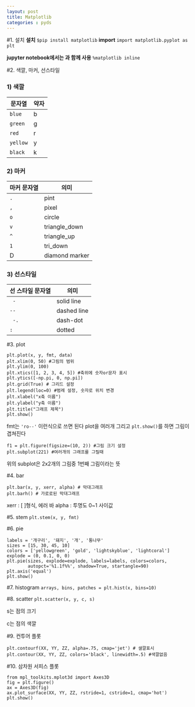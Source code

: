 ```yaml
---
layout: post
title: Matplotlib
categories : pyds 
---
```


#1. 설치
**설치**
`$pip install matplotlib`
**import**
`import matplotlib.pyplot as plt`

**jupyter notebook에서는 과 함께 사용**
`%matplotlib inline` 


#2. 색깔, 마커, 선스타일
### 1) 색깔

| 문자열 | 약자 |
|--------|--------|
|    `blue`    | b       |
|    `green`   | g       |
|    `red`    | r       |
|    `yellow`    | y       |
|    `black`    | k       |

### 2) 마커
|마커 문자열    |  의미       |
|--------|--------|
|    `.`    | pint       |
|    `,`   | pixel   |
|    `o`    | circle       |
|    `v`    | triangle_down      |
|    `^`    | triangle_up       |
|    `1`    | tri_down        |
|D	|diamond marker|

### 3) 선스타일
| 선 스타일 문자열 | 의미 |
|--------|--------|
|   ` -`    | 	solid line       |
|   ` --  ` | dashed line       |
|   ` -.`    | dash-dot        |
|   ` : `   | dotted        |

#3. plot

```
plt.plot(x, y, fmt, data)
plt.xlim(0, 50) #그림의 범위
plt.ylim(0, 100)
plt.xtics([1, 2, 3, 4, 5]) #축위에 숫자or문자 표시
plt.ytics([-np.pi, 0, np.pi])
plt.grid(True) # 그리드 설정
plt.legend(loc=0) #범례 설정, 숫자로 위치 변경
plt.xlabel("x축 이름")
plt.ylabel("y축 이름")
plt.title("그래프 제목")
plt.show()
```

fmt는 `'ro--'` 이런식으로 쓰면 된다
plot을 여러개 그리고 `plt.show()`를 하면 그림이 겹쳐진다

```
f1 = plt.figure(figsize=(10, 2)) #그림 크기 설정
plt.subplot(221) #여러개의 그래프를 그릴때
```
위의 subplot은 2x2개의 그림중 1번째 그림이라는 뜻

#4. bar
```
plt.bar(x, y, xerr, alpha) # 막대그래프
plt.barh() # 가로로된 막대그래프
```

xerr : [ ]형식, 에러 바
alpha : 투명도 0~1 사이값

#5. stem
`plt.stem(x, y, fmt)`


#6. pie

```
labels = '개구리', '돼지', '개', '통나무'
sizes = [15, 30, 45, 10]
colors = ['yellowgreen', 'gold', 'lightskyblue', 'lightcoral']
explode = (0, 0.1, 0, 0)
plt.pie(sizes, explode=explode, labels=labels, colors=colors,
        autopct='%1.1f%%', shadow=True, startangle=90)
plt.axis('equal')
plt.show()
```

#7. histogram
`arrays, bins, patches = plt.hist(x, bins=10)`

#8. scatter
`plt.scatter(x, y, c, s)`

s는 점의 크기

c는 점의 색깔

#9. 컨투어 플롯

```
plt.contourf(XX, YY, ZZ, alpha=.75, cmap='jet') # 샐깔표시
plt.contour(XX, YY, ZZ, colors='black', linewidth=.5) #색깔없음
```

#10. 삼차원 서피스 플롯

```
from mpl_toolkits.mplot3d import Axes3D
fig = plt.figure()
ax = Axes3D(fig)
ax.plot_surface(XX, YY, ZZ, rstride=1, cstride=1, cmap='hot')
plt.show()
```
